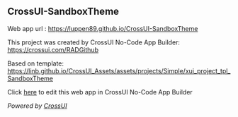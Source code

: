 ## CrossUI-SandboxTheme
Web app url : https://luppen89.github.io/CrossUI-SandboxTheme

This project was created by CrossUI No-Code App Builder: https://crossui.com/RADGithub

Based on template: https://linb.github.io/CrossUI_Assets/assets/projects/Simple/xui_project_tpl_SandboxTheme

Click [here](https://crossui.com/RADGithub/#!from=github&owner=luppen89&repo=CrossUI-SandboxTheme) to edit this web app in CrossUI No-Code App Builder

<i>Powered by [CrossUI](https://crossui.com)</i>

